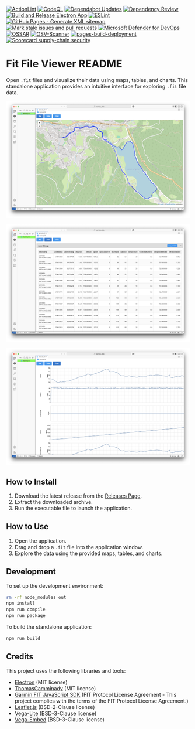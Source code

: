 [![ActionLint](https://github.com/Nick2bad4u/FitFileViewer/actions/workflows/ActionLint.yml/badge.svg)](https://github.com/Nick2bad4u/FitFileViewer/actions/workflows/ActionLint.yml)
[![CodeQL](https://github.com/Nick2bad4u/FitFileViewer/actions/workflows/codeql.yml/badge.svg)](https://github.com/Nick2bad4u/FitFileViewer/actions/workflows/codeql.yml)
[![Dependabot Updates](https://github.com/Nick2bad4u/FitFileViewer/actions/workflows/dependabot/dependabot-updates/badge.svg)](https://github.com/Nick2bad4u/FitFileViewer/actions/workflows/dependabot/dependabot-updates)
[![Dependency Review](https://github.com/Nick2bad4u/FitFileViewer/actions/workflows/dependency-review.yml/badge.svg)](https://github.com/Nick2bad4u/FitFileViewer/actions/workflows/dependency-review.yml)
[![Build and Release Electron App](https://github.com/Nick2bad4u/FitFileViewer/actions/workflows/Build.yml/badge.svg)](https://github.com/Nick2bad4u/FitFileViewer/actions/workflows/Build.yml)
[![ESLint](https://github.com/Nick2bad4u/FitFileViewer/actions/workflows/eslint.yml/badge.svg)](https://github.com/Nick2bad4u/FitFileViewer/actions/workflows/eslint.yml)
[![GitHub Pages - Generate XML sitemap](https://github.com/Nick2bad4u/FitFileViewer/actions/workflows/sitemap.yml/badge.svg)](https://github.com/Nick2bad4u/FitFileViewer/actions/workflows/sitemap.yml)
[![Mark stale issues and pull requests](https://github.com/Nick2bad4u/FitFileViewer/actions/workflows/stale.yml/badge.svg)](https://github.com/Nick2bad4u/FitFileViewer/actions/workflows/stale.yml)
[![Microsoft Defender for DevOps](https://github.com/Nick2bad4u/FitFileViewer/actions/workflows/defender.yml/badge.svg)](https://github.com/Nick2bad4u/FitFileViewer/actions/workflows/defender.yml)
[![OSSAR](https://github.com/Nick2bad4u/FitFileViewer/actions/workflows/ossar.yml/badge.svg)](https://github.com/Nick2bad4u/FitFileViewer/actions/workflows/ossar.yml)
[![OSV-Scanner](https://github.com/Nick2bad4u/FitFileViewer/actions/workflows/osv-scanner.yml/badge.svg)](https://github.com/Nick2bad4u/FitFileViewer/actions/workflows/osv-scanner.yml)
[![pages-build-deployment](https://github.com/Nick2bad4u/FitFileViewer/actions/workflows/pages/pages-build-deployment/badge.svg)](https://github.com/Nick2bad4u/FitFileViewer/actions/workflows/pages/pages-build-deployment)
[![Scorecard supply-chain security](https://github.com/Nick2bad4u/FitFileViewer/actions/workflows/scorecards.yml/badge.svg)](https://github.com/Nick2bad4u/FitFileViewer/actions/workflows/scorecards.yml)

# Fit File Viewer README

Open `.fit` files and visualize their data using maps, tables, and charts. This standalone application provides an intuitive interface for exploring `.fit` file data.

![Map](electron-app/screenshots/map.png)

![Table](electron-app/screenshots/data.png)

![Charts](electron-app/screenshots/chart.png)

## How to Install

1. Download the latest release from the [Releases Page](https://github.com/Nick2bad4u/FitFileViewer/releases).
2. Extract the downloaded archive.
3. Run the executable file to launch the application.

## How to Use

1. Open the application.
2. Drag and drop a `.fit` file into the application window.
3. Explore the data using the provided maps, tables, and charts.

## Development

To set up the development environment:

```bash
rm -rf node_modules out
npm install
npm run compile
npm run package
```

To build the standalone application:

```bash
npm run build
```

## Credits

This project uses the following libraries and tools:

- [Electron](https://www.electronjs.org/) (MIT license)
- [ThomasCamminady](https://github.com/thomascamminady/fit-viewer) (MIT license)
- [Garmin FIT JavaScript SDK](https://github.com/garmin/fit-javascript-sdk) (FIT Protocol License Agreement - This project complies with the terms of the FIT Protocol License Agreement.)
- [Leaflet.js](https://leafletjs.com) (BSD-2-Clause license)
- [Vega-Lite](https://vega.github.io/vega-lite/) (BSD-3-Clause license)
- [Vega-Embed](https://github.com/vega/vega-embed) (BSD-3-Clause license)
